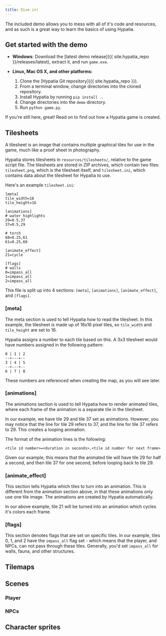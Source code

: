 ```yaml
---
title: Dive in!
---
```


The included demo allows you to mess with all of it's code and resources, and as such is a great way to learn the basics of using Hypatia.

## Get started with the demo

* **Windows**:
  Download the [latest demo release]({{ site.hypatia_repo }}/releases/latest), extract it, and run `game.exe`.

* **Linux, Mac OS X, and other platforms:**
  1. Clone the [Hypatia Git repository]({{ site.hypatia_repo }}).
  2. From a terminal window, change directories into the cloned repository.
  3. Install Hypatia by running `pip install .`.
  4. Change directories into the `demo` directory.
  5. Run `python game.py`.

If you're still here, great! Read on to find out how a Hypatia game is created.

## Tilesheets

A tilesheet is an image that contains multiple graphical tiles for use in the game, much like a proof sheet in photography.

Hypatia stores tilesheets in `resources/tilesheets/`, relative to the game script file. The tilesheets are stored in ZIP archives, which contain two files: `tilesheet.png`, which is the tilesheet itself, and `tilesheet.ini`, which contains data about the tilesheet for Hypatia to use.

Here's an example `tilesheet.ini`:

```
[meta]
tile_width=16
tile_height=16

[animations]
# water highlights
29=0.5,37
37=0.5,29

# torch
60=0.25,61
61=0.25,60

[animate_effect]
21=cycle

[flags]
# walls
0=impass_all
1=impass_all
2=impass_all
```

This file is split up into 4 sections: `[meta]`, `[animations]`, `[animate_effect]`, and `[flags]`.

### [meta]

The meta section is used to tell Hypatia how to read the tilesheet. In this example, the tilesheet is made up of 16x16 pixel tiles, so `tile_width` and `tile_height` are set to 16.

Hypatia assigns a number to each tile based on this. A 3x3 tilesheet would have numbers assigned in the following pattern:

```
0 | 1 | 2
--+---+--
3 | 4 | 5
--+---+--
6 | 7 | 8
```

These numbers are referenced when creating the map, as you will see later.

### [animations]

The animations section is used to tell Hypatia how to render animated tiles, where each frame of the animation is a separate tile in the tilesheet.

In our example, we have tile 29 and tile 37 set as animations. However, you may notice that the line for tile 29 refers to 37, and the line for tile 37 refers to 29. This creates a looping animation.

The format of the animation lines is the following:

```
<tile id number>=<duration in seconds>,<tile id number for next frame>
```

Given our example, this means that the animated tile will have tile 29 for half a second, and then tile 37 for one second, before looping back to tile 29.

### [animate_effect]

This section tells Hypatia which tiles to turn into an animation. This is different from the animation section above, in that these animations only use one tile image. The animations are created by Hypatia automatically.

In our above example, tile 21 will be turned into an animation which cycles it's colors each frame.

### [flags]

This section denotes flags that are set on specific tiles. In our example, tiles 0, 1, and 2 have the `impass_all` flag set - which means that the player, and NPCs, can not pass through these tiles. Generally, you'd set `impass_all` for walls, fauna, and other structures.

## Tilemaps

## Scenes

### Player

### NPCs

## Character sprites
